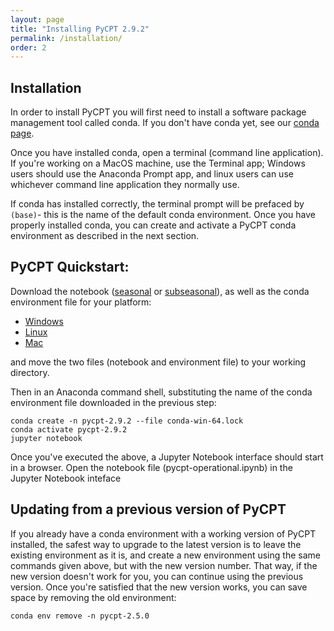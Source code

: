 ```yaml
---
layout: page
title: "Installing PyCPT 2.9.2"
permalink: /installation/
order: 2
---
```


## Installation

In order to install PyCPT you will first need to install a software package management tool called conda. If you don't have conda yet, see our [conda page](anaconda.md).

Once you have installed conda, open a terminal (command line application). If you're working on a MacOS machine, use the Terminal app; Windows users should use the Anaconda Prompt app, and linux users can use whichever command line application they normally use. 

If conda has installed correctly, the terminal prompt will be prefaced by ```(base)```- this is the name of the default conda environment. Once you have properly installed conda, you can create and activate a PyCPT conda environment as described in the next section. 

## PyCPT Quickstart:

Download the notebook ([seasonal](https://github.com/iri-pycpt/notebooks/releases/download/v2.9.2/pycpt-operational.ipynb) or [subseasonal](https://github.com/iri-pycpt/notebooks/releases/download/v2.9.2/pycpt-s2s.ipynb)), as well as the conda environment file for your platform:

- [Windows](https://github.com/iri-pycpt/notebooks/releases/download/v2.9.2/conda-win-64.lock)
- [Linux](https://github.com/iri-pycpt/notebooks/releases/download/v2.9.2/conda-linux-64.lock)
- [Mac](https://github.com/iri-pycpt/notebooks/releases/download/v2.9.2/conda-osx-64.lock)

and move the two files (notebook and environment file) to your working directory.

Then in an Anaconda command shell, substituting the name of the conda environment file downloaded in the previous step:

```
conda create -n pycpt-2.9.2 --file conda-win-64.lock
conda activate pycpt-2.9.2
jupyter notebook
```

Once you've executed the above, a Jupyter Notebook interface should start in a browser. Open the notebook file (pycpt-operational.ipynb) in the Jupyter Notebook inteface

## Updating from a previous version of PyCPT

If you already have a conda environment with a working version of PyCPT installed, the safest way to upgrade to the latest version is to leave the existing environment as it is, and create a new environment using the same commands given above, but with the new version number. That way, if the new version doesn't work for you, you can continue using the previous version. Once you're satisfied that the new version works, you can save space  by removing the old environment:
```
conda env remove -n pycpt-2.5.0
```



